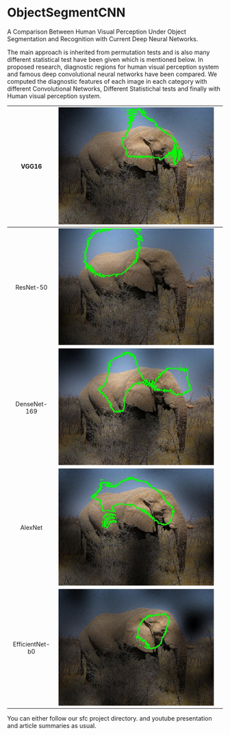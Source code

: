 # ObjectSegmentCNN

A Comparison Between Human Visual Perception Under Object Segmentation and
Recognition with Current Deep Neural Networks.

The main approach is inherited from permutation tests and is also many different statistical test have been given which is mentioned below.
In proposed research, diagnostic regions for human visual perception system and famous deep convolutional neural networks have been compared.
We computed the diagnostic features of each image in each category with different Convolutional Networks, Different Statistichal tests and finally with Human visual perception system.


| VGG16           | ![VGG-16](images/VGG.jpg)         	|   	|
|:---------------:|:-----------------------------------:|:---:|
| ResNet-50 	    | ![ResNet-50](images/RES.jpg)   	    |   	|
| DenseNet-169  	| ![DenseNet-169](images/DNS.jpg)   	|   	|
| AlexNet  	      | ![Alex Net](images/ALX.jpg)       	|   	|
| EfficientNet-b0 | ![EfficientNet-b0](images/EFF.jpg)  |   	|

You can either follow our sfc project directory.
and youtube presentation and article summaries as usual.
